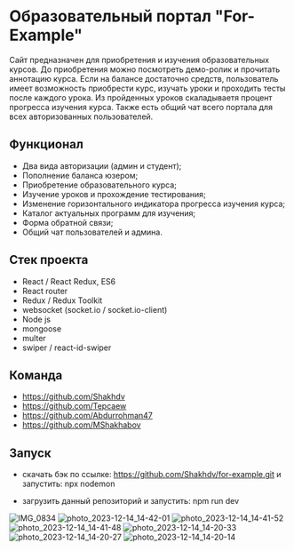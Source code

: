 # Образовательный портал "For-Example"

Сайт предназначен для приобретения и изучения образовательных курсов. До приобретения можно посмотреть демо-ролик и прочитать аннотацию курса. Если на балансе достаточно средств, пользователь имеет возможность приобрести курс, изучать уроки и проходить тесты после каждого урока. Из пройденных уроков скаладываетя процент прогресса изучения курса. Также есть общий чат всего портала для всех авторизованных пользователей.

## Функционал

- Два вида авторизации (админ и студент);
- Пополнение баланса юзером;
- Приобретение образовательного курса;
- Изучение уроков и прохождение тестирования;
- Изменение горизонтального индикатора прогресса изучения курса;
- Каталог актуальных программ для изучения;
- Форма обратной связи;
- Общий чат пользователей и админа.

## Стек проекта

- React / React Redux, ES6
- React router
- Redux / Redux Toolkit
- websocket (socket.io / socket.io-client)
- Node js
- mongoose
- multer
- swiper / react-id-swiper

## Команда

- https://github.com/Shakhdv
- https://github.com/Tepcaew
- https://github.com/Abdurrohman47
- https://github.com/MShakhabov

## Запуск
- скачать бэк по ссылке: https://github.com/Shakhdv/for-example.git
и запустить: npx nodemon

- загрузить данный репозиторий и запустить: npm run dev

![IMG_0834](https://github.com/MShakhabov/for-example/assets/143385795/4956a684-e6b4-48b0-bb57-11897e3220ee)
![photo_2023-12-14_14-42-01](https://github.com/MShakhabov/for-example/assets/143385795/94b2c0ae-368c-4b7d-a30b-c5bca379b8f3)
![photo_2023-12-14_14-41-52](https://github.com/MShakhabov/for-example/assets/143385795/3cc9cc96-73c7-4675-86f5-5cbdc4425857)
![photo_2023-12-14_14-41-48](https://github.com/MShakhabov/for-example/assets/143385795/46bfa8e2-4d4e-4f45-bf24-d868e8df6373)
![photo_2023-12-14_14-20-33](https://github.com/MShakhabov/for-example/assets/143385795/41f69672-2a97-4cb8-94ff-e90f3b77e959)
![photo_2023-12-14_14-20-27](https://github.com/MShakhabov/for-example/assets/143385795/fe51af27-7772-458d-b45e-d6102e89987b)
![photo_2023-12-14_14-20-14](https://github.com/MShakhabov/for-example/assets/143385795/59826cfd-b0d6-4db9-99b7-6cfb54b9cd2d)
